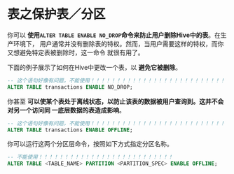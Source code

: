 表之保护表／分区
===================================================================================
你可以 **使用`ALTER TABLE ENABLE NO_DROP`命令来防止用户删除Hive中的表**。在生产环境下，
用户通常并没有删除表的特权。然而，当用户需要这样的特权，而你又想避免特定表被删除时，这一命令
就很有用了。

下面的例子展示了如何在Hive中更改一个表，以 **避免它被删除**。
```sql
-- 这个语句好像有问题，不能使用！！！！！！！！！！！！！！！！！！！！！！！！！！
ALTER TABLE transactions ENABLE NO_DROP;
```
你甚至 **可以使某个表处于离线状态，以防止该表的数据被用户查询到。这并不会对另一个访问同
一底层数据的表造成影响**。
```sql
-- 这个语句好像有问题，不能使用！！！！！！！！！！！！！！！！！！！！！！！！！！
ALTER TABLE transactions ENABLE OFFLINE;
```
你可以运行这两个分区层命令，按照如下方式指定分区名称。
```sql
-- 不能使用！！！！！！！！！！！！！！！！！！！！！！！！！！
ALTER TABLE <TABLE_NAME> PARTITION <PARTITION_SPEC> ENABLE OFFLINE;
```